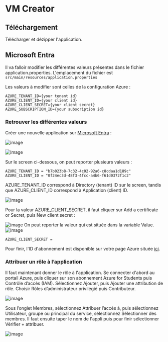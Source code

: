 # VM Creator

## Téléchargement

Télécharger et dézipper l'application.

## Microsoft Entra

Il va falloir modifier les différentes valeurs présentes dans le fichier application.properties.
L'emplacement du fichier est
``
src/main/resources/application.properties
``

Les valeurs à modifier sont celles de la configuration Azure :
```
AZURE_TENANT_ID={your tenant id}
AZURE_CLIENT_ID={your client id}
AZURE_CLIENT_SECRET={your client secret}
AZURE_SUBSCRIPTION_ID={your subscription id}
```

### Retrouver les différentes valeurs

Créer une nouvelle application sur [Microsoft Entra](https://entra.microsoft.com/#view/Microsoft_AAD_RegisteredApps/ApplicationsListBlade/quickStartType~/null/sourceType/Microsoft_AAD_IAM) : 

![image](https://github.com/Ranjinie-Souria/VMCreator/assets/36516479/2534921d-cc3e-4744-94fc-98080f829401)

![image](https://github.com/Ranjinie-Souria/VMCreator/assets/36516479/27d2f2a8-e6a1-4961-89be-92935c6b8a48)


Sur le screen ci-dessous, on peut reporter plusieurs valeurs :

```
AZURE_TENANT_ID = "b7b023b8-7c32-4c02-92a6-c8cdaa1d189c"
AZURE_CLIENT_ID = "0f24ec3d-48f3-4fcc-a4b6-f61d0372f1c2"
```

AZURE_TENANT_ID correspond à Directory (tenant) ID sur le screen, tandis que AZURE_CLIENT_ID correspond à Application (client) ID.

![image](https://github.com/Ranjinie-Souria/VMCreator/assets/36516479/f1b0b4a6-0a01-44b0-8fe6-8f0350942fda)

Pour la valeur AZURE_CLIENT_SECRET, il faut cliquer sur Add a certificate or Secret, puis New client secret :

![image](https://github.com/Ranjinie-Souria/VMCreator/assets/36516479/d67f15db-b4b3-4d3a-a616-9544a131c238)
On peut reporter la valeur qui est située dans la variable Value.
![image](https://github.com/Ranjinie-Souria/VMCreator/assets/36516479/474183df-338c-47dd-8cd6-f4b0edba11d4)

```
AZURE_CLIENT_SECRET = 
```

Pour finir, l'ID d'abonnement est disponible sur votre page Azure située [ici](https://portal.azure.com/#@supdevinci.fr/resource/subscriptions/db6cd703-8c6f-484c-a74d-a0256606fca3/overview).

### Attribuer un rôle à l’application

Il faut maintenant donner le rôle à l'application.
Se connecter d'abord au portail Azure, puis cliquer sur son abonnement Azure for Students puis Contrôle d’accès (IAM).
Sélectionnez Ajouter, puis Ajouter une attribution de rôle. Choisir Rôles d’administrateur privilégié puis Contributeur.

![image](https://github.com/Ranjinie-Souria/VMCreator/assets/36516479/fa17e62a-7359-43ac-a24a-3d992bdee34b)

Sous l’onglet Membres, sélectionnez Attribuer l’accès à, puis sélectionnez Utilisateur, groupe ou principal du service, sélectionnez Sélectionner des membres.
Il faut ensuite taper le nom de l'appli puis pour finir sélectionner Vérifier + attribuer.

![image](https://github.com/Ranjinie-Souria/VMCreator/assets/36516479/24343596-6482-453c-b5bc-891e0a513253)
